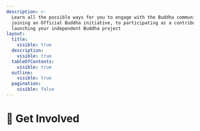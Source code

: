 ```yaml
---
description: >-
  Learn all the possible ways for you to engage with the Buddha community. From
  joining an Official Buddha initiative, to participating as a contributor and
  launching your independent Buddha project
layout:
  title:
    visible: true
  description:
    visible: true
  tableOfContents:
    visible: true
  outline:
    visible: true
  pagination:
    visible: false
---
```


# 🌱 Get Involved

